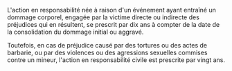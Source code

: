 L'action en responsabilité née à raison d'un événement ayant entraîné un dommage corporel, engagée par la victime directe ou indirecte des préjudices qui en résultent, se prescrit par dix ans à compter de la date de la consolidation du dommage initial ou aggravé.


Toutefois, en cas de préjudice causé par des tortures ou des actes de barbarie, ou par des violences ou des agressions sexuelles commises contre un mineur, l'action en responsabilité civile est prescrite par vingt ans.


